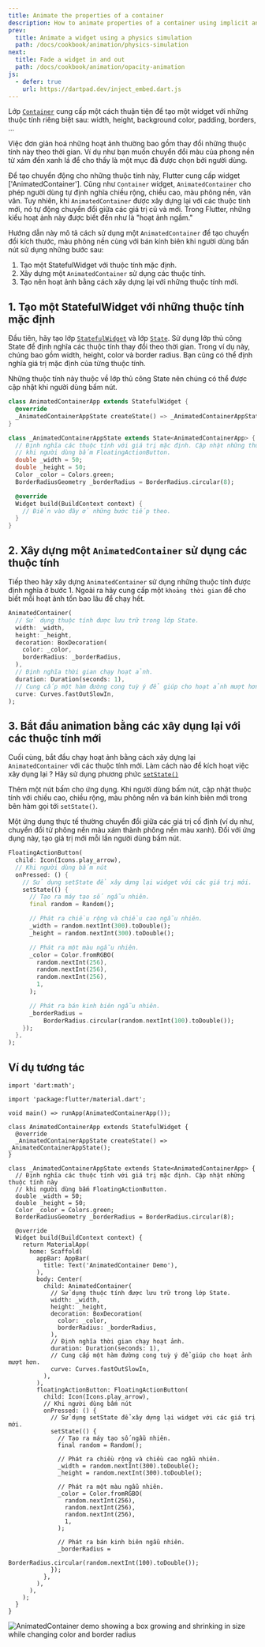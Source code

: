 ```yaml
---
title: Animate the properties of a container
description: How to animate properties of a container using implicit animations.
prev:
  title: Animate a widget using a physics simulation
  path: /docs/cookbook/animation/physics-simulation
next:
  title: Fade a widget in and out
  path: /docs/cookbook/animation/opacity-animation
js:
  - defer: true
    url: https://dartpad.dev/inject_embed.dart.js
---
```


Lớp [`Container`][] cung cấp một cách thuận tiện để tạo một widget với những thuộc tính riêng biệt sau: width, height, background color, padding, borders, ...

Việc đơn giản hoá những hoạt ảnh thường bao gồm thay đổi những thuộc tính này theo thời gian. Ví dụ như bạn muốn chuyển đổi màu của phong nền từ xám đến xanh lá để cho thấy là một mục đã được chọn bởi người dùng.

Để tạo chuyển động cho những thuộc tính này, Flutter cung cấp widget ['AnimatedContainer']. Cũng như `Container` widget, `AnimatedContainer` cho phép người dùng tự định nghĩa chiều rộng, chiều cao, màu phông nền, vân vân. Tuy nhiên, khi `AnimatedContainer` được xây dựng lại với các thuộc tính mới, nó tự động chuyển đổi giữa các giá trị cũ và mới. Trong Flutter, những kiểu hoạt ảnh này được biết đến như là "hoạt ảnh ngầm."

Hướng dẫn này mô tả cách sử dụng một `AnimatedContainer` để tạo chuyển đổi kích thước, màu phông nền cùng với bán kính biên khi người dùng bấn nút sử dụng những bước sau:

  1. Tạo một StatefulWidget với thuộc tính mặc định.
  2. Xây dựng một `AnimatedContainer` sử dụng các thuộc tính.
  3. Tạo nên hoạt ảnh bằng cách xây dựng lại với những thuộc tính mới.

## 1. Tạo một StatefulWidget với những thuộc tính mặc định

Đầu tiên, hãy tạo lớp [`StatefulWidget`][] và lớp [`State`][]. Sử dụng lớp thủ công State để định nghĩa các thuộc tính thay đổi theo thời gian. Trong ví dụ này, chúng bao gồm width, height, color và border radius. Bạn cũng có thể định nghĩa giá trị mặc định của từng thuộc tính.

Những thuộc tính này thuộc về lớp thủ công State nên chúng có thể được cập nhật khi người dùng bấm nút.

<!-- skip -->
```dart
class AnimatedContainerApp extends StatefulWidget {
  @override
  _AnimatedContainerAppState createState() => _AnimatedContainerAppState();
}

class _AnimatedContainerAppState extends State<AnimatedContainerApp> {
  // Định nghĩa các thuộc tính với giá trị mặc định. Cập nhật những thuộc tính này
  // khi người dùng bấm FloatingActionButton.
  double _width = 50;
  double _height = 50;
  Color _color = Colors.green;
  BorderRadiusGeometry _borderRadius = BorderRadius.circular(8);

  @override
  Widget build(BuildContext context) {
    // Điển vào đây ở những bước tiếp theo.
  }
}
```

## 2. Xây dựng một `AnimatedContainer` sử dụng các thuộc tính

Tiếp theo hãy xây dựng `AnimatedContainer` sử dụng những thuộc tính được định nghĩa ở bước 1. Ngoài ra hãy cung cấp một `khoảng thời gian` để cho biết mỗi hoạt ảnh tốn bao lâu để chạy hết.

<!-- skip -->
```dart
AnimatedContainer(
  // Sử dụng thuộc tính được lưu trữ trong lớp State.
  width: _width,
  height: _height,
  decoration: BoxDecoration(
    color: _color,
    borderRadius: _borderRadius,
  ),
  // Định nghĩa thời gian chạy hoạt ảnh.
  duration: Duration(seconds: 1),
  // Cung cấp một hàm đường cong tuỳ ý để giúp cho hoạt ảnh mượt hơn.
  curve: Curves.fastOutSlowIn,
);
```

## 3. Bắt đầu animation bằng các xây dụng lại với các thuộc tính mới

Cuối cùng, bắt đầu chạy hoạt ảnh bằng cách xây dựng lại `AnimatedContainer` với các thuộc tính mới.
Làm cách nào để kích hoạt việc xây dụng lại ?
Hãy sử dụng phương phức [`setState()`][]

Thêm một nút bấm cho ứng dụng. Khi người dùng bấm nút, cập nhật thuộc tính với chiều cao, chiều rộng, màu phông nền và bán kính biên mới trong bên hàm gọi tới `setState()`.

Một ứng dụng thực tế thường chuyển đổi giữa các giá trị cố định (ví dụ như, chuyển đổi từ phông nền màu xám thành phông nền màu xanh). Đối với ứng dụng này, tạo giá trị mới mỗi lần người dùng bấm nút.

<!-- skip -->
```dart
FloatingActionButton(
  child: Icon(Icons.play_arrow),
  // Khi người dùng bấm nút
  onPressed: () {
    // Sử dụng setState để xây dựng lại widget với các giá trị mới.
    setState(() {
      // Tạo ra máy tạo số ngẫu nhiên.
      final random = Random();

      // Phát ra chiều rộng và chiều cao ngẫu nhiên.
      _width = random.nextInt(300).toDouble();
      _height = random.nextInt(300).toDouble();

      // Phát ra một màu ngẫu nhiên.
      _color = Color.fromRGBO(
        random.nextInt(256),
        random.nextInt(256),
        random.nextInt(256),
        1,
      );

      // Phát ra bán kinh biên ngẫu nhiên.
      _borderRadius =
          BorderRadius.circular(random.nextInt(100).toDouble());
    });
  },
);
```

## Ví dụ tương tác

```run-dartpad:theme-light:mode-flutter:run-true:width-100%:height-600px:split-60:ga_id-interactive_example
import 'dart:math';

import 'package:flutter/material.dart';

void main() => runApp(AnimatedContainerApp());

class AnimatedContainerApp extends StatefulWidget {
  @override
  _AnimatedContainerAppState createState() => _AnimatedContainerAppState();
}

class _AnimatedContainerAppState extends State<AnimatedContainerApp> {
  // Định nghĩa các thuộc tính với giá trị mặc định. Cập nhật những thuộc tính này
  // khi người dùng bấm FloatingActionButton.
  double _width = 50;
  double _height = 50;
  Color _color = Colors.green;
  BorderRadiusGeometry _borderRadius = BorderRadius.circular(8);

  @override
  Widget build(BuildContext context) {
    return MaterialApp(
      home: Scaffold(
        appBar: AppBar(
          title: Text('AnimatedContainer Demo'),
        ),
        body: Center(
          child: AnimatedContainer(
            // Sử dụng thuộc tính được lưu trữ trong lớp State.
            width: _width,
            height: _height,
            decoration: BoxDecoration(
              color: _color,
              borderRadius: _borderRadius,
            ),
            // Định nghĩa thời gian chạy hoạt ảnh.
            duration: Duration(seconds: 1),
            // Cung cấp một hàm đường cong tuỳ ý để giúp cho hoạt ảnh mượt hơn.
            curve: Curves.fastOutSlowIn,
          ),
        ),
        floatingActionButton: FloatingActionButton(
          child: Icon(Icons.play_arrow),
          // Khi người dùng bấm nút
          onPressed: () {
            // Sử dụng setState để xây dựng lại widget với các giá trị mới.
            setState(() {
              // Tạo ra máy tạo số ngẫu nhiên.
              final random = Random();

              // Phát ra chiều rộng và chiều cao ngẫu nhiên.
              _width = random.nextInt(300).toDouble();
              _height = random.nextInt(300).toDouble();

              // Phát ra một màu ngẫu nhiên.
              _color = Color.fromRGBO(
                random.nextInt(256),
                random.nextInt(256),
                random.nextInt(256),
                1,
              );

              // Phát ra bán kinh biên ngẫu nhiên.
              _borderRadius =
                  BorderRadius.circular(random.nextInt(100).toDouble());
            });
          },
        ),
      ),
    );
  }
}
```

<noscript>
  <img src="/images/cookbook/animated-container.gif" alt="AnimatedContainer demo showing a box growing and shrinking in size while changing color and border radius" class="site-mobile-screenshot" />
</noscript>


[`AnimatedContainer`]: {{site.api}}/flutter/widgets/AnimatedContainer-class.html
[`Container`]: {{site.api}}/flutter/widgets/Container-class.html
[`setState()`]: {{site.api}}/flutter/widgets/State/setState.html
[`State`]: {{site.api}}/flutter/widgets/State-class.html
[`StatefulWidget`]: {{site.api}}/flutter/widgets/StatefulWidget-class.html
